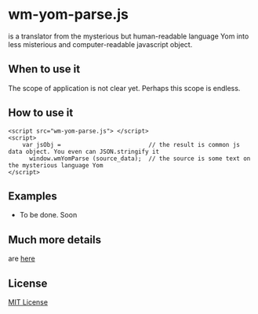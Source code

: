 # wm-yom-parse.js
is a translator from the mysterious but human-readable language Yom into less misterious and computer-readable javascript object.  

## When to use it

The scope of application is not clear yet. Perhaps this scope is endless.

## How to use it

```
<script src="wm-yom-parse.js"> </script>
<script>
    var jsObj =                         // the result is common js data object. You even can JSON.stringify it
      window.wmYomParse (source_data);  // the source is some text on the mysterious language Yom
</script>
```

## Examples
* To be done. Soon

## Much more details
are [here](http://al-scvorets.github.io/wm-yom-parse.js/)

## License
[MIT License](http://opensource.org/licenses/MIT)
